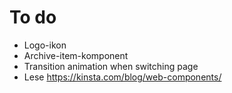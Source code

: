 # To do
* Logo-ikon
* Archive-item-komponent
* Transition animation when switching page
* Lese https://kinsta.com/blog/web-components/